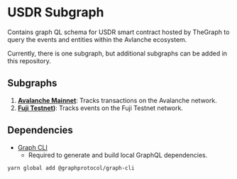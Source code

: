 # USDR Subgraph

Contains graph QL schema for USDR smart contract hosted by TheGraph to query the events and entities within the Avlanche ecosystem.

Currently, there is one subgraph, but additional subgraphs can be added in this repository.

## Subgraphs

1. **[Avalanche Mainnet](https://thegraph.com/hosted-service/subgraph/metlco4/usdr)**: Tracks transactions on the Avalanche network.
2. **[Fuji Testnet](https://thegraph.com/hosted-service/subgraph/tram0341/usdr-fuji))**: Tracks events on the Fuji Testnet network.

## Dependencies

- [Graph CLI](https://github.com/graphprotocol/graph-cli)
    - Required to generate and build local GraphQL dependencies.

```shell
yarn global add @graphprotocol/graph-cli
```
